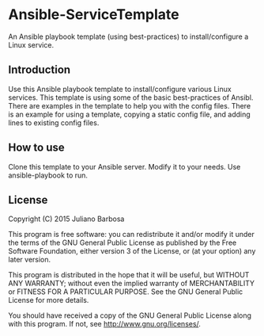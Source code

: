 # Ansible-ServiceTemplate
An Ansible playbook template (using best-practices) to install/configure a Linux service.


Introduction
------------
Use this Ansible playbook template to install/configure various Linux services.  This template is using some of the basic best-practices of Ansibl.  There are examples in the template to help you with the config files.  There is an example for using a template, copying a static config file, and adding lines to existing config files.


How to use
----------
Clone this template to your Ansible server.  Modify it to your needs.  Use ansible-playbook to run.


License
-------

Copyright (C) 2015 Juliano Barbosa

This program is free software: you can redistribute it and/or modify
it under the terms of the GNU General Public License as published by
the Free Software Foundation, either version 3 of the License, or
(at your option) any later version.

This program is distributed in the hope that it will be useful,
but WITHOUT ANY WARRANTY; without even the implied warranty of
MERCHANTABILITY or FITNESS FOR A PARTICULAR PURPOSE.  See the
GNU General Public License for more details.

You should have received a copy of the GNU General Public License
along with this program.  If not, see <http://www.gnu.org/licenses/>.
